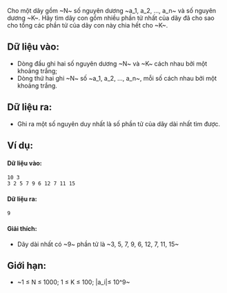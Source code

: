 Cho một dãy gồm ~N~ số nguyên dương ~a_1, a_2, ..., a_n~ và số nguyên dương ~K~. Hãy tìm dãy con gồm nhiều phần tử nhất của dãy đã cho sao cho tổng các phần tử của dãy con này chia hết cho ~K~.

## Dữ liệu vào:
- Dòng đầu ghi hai số nguyên dương ~N~ và ~K~ cách nhau bởi một khoảng trắng;
- Dòng thứ hai ghi ~N~ số ~a_1, a_2, ..., a_n~, mỗi số cách nhau bởi một khoảng trắng.

## Dữ liệu ra:
- Ghi ra một số nguyên duy nhất là số phần tử của dãy dài nhất tìm được.

## Ví dụ:
#### Dữ liệu vào:
```
10 3
3 2 5 7 9 6 12 7 11 15
```

#### Dữ liệu ra:
```
9
```

#### Giải thích:
- Dãy dài nhất có ~9~ phần tử là ~3, 5, 7, 9, 6, 12, 7, 11, 15~

## Giới hạn:
- ~1 ≤ N ≤ 1000; 1 ≤ K ≤ 100; |a_i|≤ 10^9~